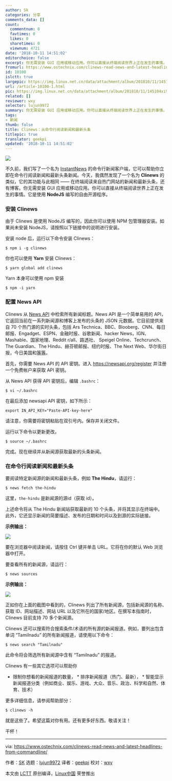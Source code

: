 ```yaml
---
author: Sk
categories: 分享
comments_data: []
count:
  commentnum: 0
  favtimes: 0
  likes: 0
  sharetimes: 0
  viewnum: 4721
date: '2018-10-11 14:51:02'
editorchoice: false
excerpt: 你无需安装 GUI 应用或移动应用。你可以直接从终端阅读世界上正在发生的事情。它是使用 NodeJS 编写的自由开源程序。
fromurl: https://www.ostechnix.com/clinews-read-news-and-latest-headlines-from-commandline/
id: 10100
islctt: true
largepic: https://img.linux.net.cn/data/attachment/album/201810/11/145104xi9gt426r4lzzl8g.jpg
url: /article-10100-1.html
pic: https://img.linux.net.cn/data/attachment/album/201810/11/145104xi9gt426r4lzzl8g.jpg.thumb.jpg
related: []
reviewer: wxy
selector: lujun9972
summary: 你无需安装 GUI 应用或移动应用。你可以直接从终端阅读世界上正在发生的事情。它是使用 NodeJS 编写的自由开源程序。
tags:
- 新闻
thumb: false
title: Clinews：从命令行阅读新闻和最新头条
titlepic: true
translator: geekpi
updated: '2018-10-11 14:51:02'
---
```


![](/data/attachment/album/201810/11/145104xi9gt426r4lzzl8g.jpg)


不久前，我们写了一个名为 [InstantNews](https://www.ostechnix.com/get-news-instantly-commandline-linux/) 的命令行新闻客户端，它可以帮助你立即在命令行阅读新闻和最新头条新闻。今天，我偶然发现了一个名为 **Clinews** 的类似，它的其功能与此相同 —— 在终端阅读来自热门网站的新闻和最新头条，还有博客。你无需安装 GUI 应用或移动应用。你可以直接从终端阅读世界上正在发生的事情。它是使用 **NodeJS** 编写的自由开源程序。


### 安装 Clinews


由于 Clinews 是使用 NodeJS 编写的，因此你可以使用 NPM 包管理器安装。如果尚未安装 NodeJS，请按照以下链接中的说明进行安装。


安装 node 后，运行以下命令安装 Clinews：



```
$ npm i -g clinews
```

你也可以使用 **Yarn** 安装 Clinews：



```
$ yarn global add clinews
```

Yarn 本身可以使用 npm 安装



```
$ npm -i yarn
```

### 配置 News API


Clinews 从 [News API](https://newsapi.org/) 中检索所有新闻标题。News API 是一个简单易用的 API，它返回当前在一系列新闻源和博客上发布的头条的 JSON 元数据。它目前提供来自 70 个热门源的实时头条，包括 Ars Technica、BBC、Blooberg、CNN、每日邮报、Engadget、ESPN、金融时报、谷歌新闻、hacker News，IGN、Mashable、国家地理、Reddit r/all、路透社、 Speigel Online、Techcrunch、The Guardian、The Hindu、赫芬顿邮报、纽约时报、The Next Web、华尔街日报，今日美国和[等等](https://newsapi.org/sources)。


首先，你需要 News API 的 API 密钥。进入 <https://newsapi.org/register> 并注册一个免费帐户来获取 API 密钥。


从 News API 获得 API 密钥后，编辑 `.bashrc`：



```
$ vi ~/.bashrc
```

在最后添加 newsapi API 密钥，如下所示：



```
export IN_API_KEY="Paste-API-key-here"
```

请注意，你需要将密钥粘贴在双引号内。保存并关闭文件。


运行以下命令以更新更改。



```
$ source ~/.bashrc
```

完成。现在继续并从新闻源获取最新的头条新闻。


### 在命令行阅读新闻和最新头条


要阅读特定新闻源的新闻和最新头条，例如 **The Hindu**，请运行：



```
$ news fetch the-hindu
```

这里，`the-hindu` 是新闻源的源id（获取 id）。


上述命令将从 The Hindu 新闻站获取最新的 10 个头条，并将其显示在终端中。此外，它还显示新闻的简要描述、发布的日期和时间以及到源的实际链接。


**示例输出：**


![](/data/attachment/album/201810/11/145105kcsg4lmzo4o4m244.png)


要在浏览器中阅读新闻，请按住 Ctrl 键并单击 URL。它将在你的默认 Web 浏览器中打开。


要查看所有的新闻源，请运行：



```
$ news sources
```

**示例输出：**


![](/data/attachment/album/201810/11/145106ozfj4aqk4fwydkaw.png)


正如你在上面的截图中看到的，Clinews 列出了所有新闻源，包括新闻源的名称、获取 ID、网站描述、网站 URL 以及它所在的国家/地区。在撰写本指南时，Clinews 目前支持 70 多个新闻源。


Clinews 还可以搜索符合搜索条件/术语的所有源的新闻报道。例如，要列出包含单词 “Tamilnadu” 的所有新闻报道，请使用以下命令：



```
$ news search "Tamilnadu"
```

此命令将会筛选所有新闻源中含有 “Tamilnadu” 的报道。


Clinews 有一些其它选项可以帮助你


* 限制你想看的新闻报道的数量， \* 排序新闻报道（热门、最新）， \* 智能显示新闻报道分类（例如商业、娱乐、游戏、大众、音乐、政治、科学和自然、体育、技术）


更多详细信息，请参阅帮助部分：



```
$ clinews -h
```

就是这些了。希望这篇对你有用。还有更多好东西。敬请关注！


干杯！




---


via: <https://www.ostechnix.com/clinews-read-news-and-latest-headlines-from-commandline/>


作者：[SK](https://www.ostechnix.com/author/sk/) 选题：[lujun9972](https://github.com/lujun9972) 译者：[geekpi](https://github.com/geekpi) 校对：[wxy](https://github.com/wxy)


本文由 [LCTT](https://github.com/LCTT/TranslateProject) 原创编译，[Linux中国](https://linux.cn/) 荣誉推出